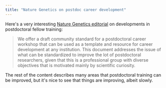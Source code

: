 ```yaml
---
title: "Nature Genetics on postdoc career development"
---
```


Here's a very interesting <a href="http://www.nature.com/ng/journal/v45/n2/full/ng.2544.html?WT.ec_id=NG-201302">Nature Genetics editorial</a> on developments in postdoctoral fellow training:

> We offer a draft community standard for a postdoctoral career workshop that can be used as a template and resource for career development at any institution. This document addresses the issue of what can be standardized to improve the lot of postdoctoral researchers, given that this is a professional group with diverse objectives that is motivated mainly by scientific curiosity.

The rest of the content describes many areas that postdoctoral training can be improved, but it's nice to see that things are improving, albeit slowly.


